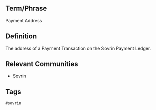 ## Term/Phrase
Payment Address

## Definition
The address of a Payment Transaction on the Sovrin Payment Ledger.

## Relevant Communities
* Sovrin

## Tags
```
#sovrin
```
